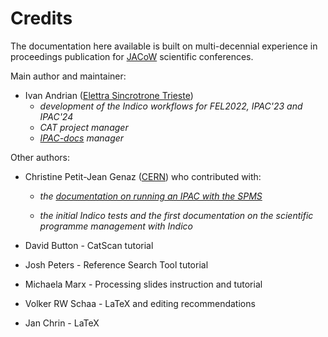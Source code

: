 # Credits

The documentation here available is built on multi-decennial experience in proceedings publication for [JACoW](https://www.jacow.org) scientific conferences.

Main author and maintainer:

- Ivan Andrian ([Elettra Sincrotrone Trieste](https://www.elettra.eu))
    - *development of the Indico workflows for FEL2022, IPAC'23 and IPAC'24*
    - *CAT project manager*
    - *[IPAC-docs](https://github.com/jacow-org/docs-IPAC) manager*

Other authors:

- Christine Petit-Jean Genaz ([CERN](https://www.cern.ch)) who contributed with:
  
    - *the [documentation on running an IPAC with the SPMS](https://www.jacow.org/uploads/Editors/OrganizingIPACs_ver15_2019.pdf)*
  
    - *the initial Indico tests and the first documentation on the scientific programme management with Indico* 

- David Button - CatScan tutorial

- Josh Peters - Reference Search Tool tutorial

- Michaela Marx - Processing slides instruction and tutorial

- Volker RW Schaa - LaTeX and editing recommendations

- Jan Chrin - LaTeX
